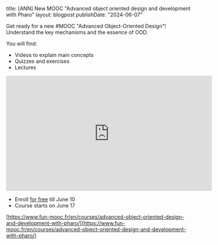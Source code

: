 title: [ANN] New MOOC "Advanced object oriented design and development with Pharo"
layout: blogpost
publishDate: "2024-06-07"


Get ready for a new #MOOC "Advanced Object-Oriented Design"!  Understand the key mechanisms and the essence of OOD. 
 
You will find: 
- Videos to explain main concepts
- Quizzes and exercises
- Lectures
<iframe width="560" height="315" src="https://www.youtube.com/watch?v=9HMYS-mzDKQ" title="YouTube video player" frameborder="0" allow="accelerometer; autoplay; clipboard-write; encrypted-media; gyroscope; picture-in-picture; web-share" referrerpolicy="strict-origin-when-cross-origin" allowfullscreen></iframe>


- Enroll [for free](https://www.fun-mooc.fr/en/courses/advanced-object-oriented-design-and-development-with-pharo/) till June 10
- Course starts on June 17



[https://www.fun-mooc.fr/en/courses/advanced-object-oriented-design-and-development-with-pharo/](https://www.fun-mooc.fr/en/courses/advanced-object-oriented-design-and-development-with-pharo/)


